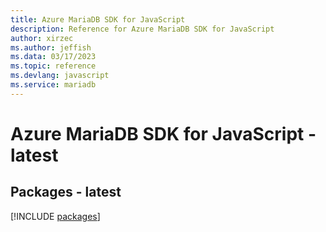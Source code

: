 ```yaml
---
title: Azure MariaDB SDK for JavaScript
description: Reference for Azure MariaDB SDK for JavaScript
author: xirzec
ms.author: jeffish
ms.data: 03/17/2023
ms.topic: reference
ms.devlang: javascript
ms.service: mariadb
---
```

# Azure MariaDB SDK for JavaScript - latest
## Packages - latest
[!INCLUDE [packages](mariadb-index.md)]